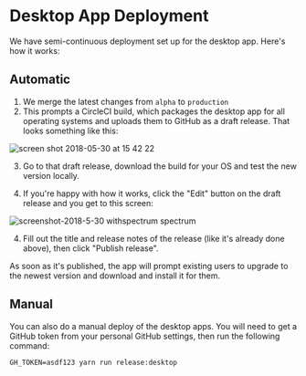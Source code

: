 # Desktop App Deployment

We have semi-continuous deployment set up for the desktop app. Here's how it works:

## Automatic

1. We merge the latest changes from `alpha` to `production`
2. This prompts a CircleCI build, which packages the desktop app for all operating systems and uploads them to GitHub as a draft release. That looks something like this:

  ![screen shot 2018-05-30 at 15 42 22](https://user-images.githubusercontent.com/7525670/40724411-4b5fe9ec-6421-11e8-8e4b-d0df96b46f72.png)

3. Go to that draft release, download the build for your OS and test the new version locally.

4. If you're happy with how it works, click the "Edit" button on the draft release and you get to this screen:

  ![screenshot-2018-5-30 withspectrum spectrum](https://user-images.githubusercontent.com/7525670/40724488-77256642-6421-11e8-9911-999ed0fa5957.png)

4. Fill out the title and release notes of the release (like it's already done above), then click "Publish release".

As soon as it's published, the app will prompt existing users to upgrade to the newest version and download and install it for them.

## Manual

You can also do a manual deploy of the desktop apps. You will need to get a GitHub token from your personal GitHub settings, then run the following command:

```
GH_TOKEN=asdf123 yarn run release:desktop
```


